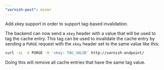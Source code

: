 ```yaml
---
"varnish-post": minor
---
```


Add xkey support in order to support tag-based invalidation.

The backend can now send a `xkey` header with a value that will be used to tag the cache entry.
This tag can be used to invalidate the cache entry by sending a `PURGE` request with the `xkey` header set to the same value like this:

```sh
curl -sL -X PURGE -H 'xkey: TAG_VALUE' http://varnish-endpoint/
```

Doing this will remove all cache entries that have the same tag value.
